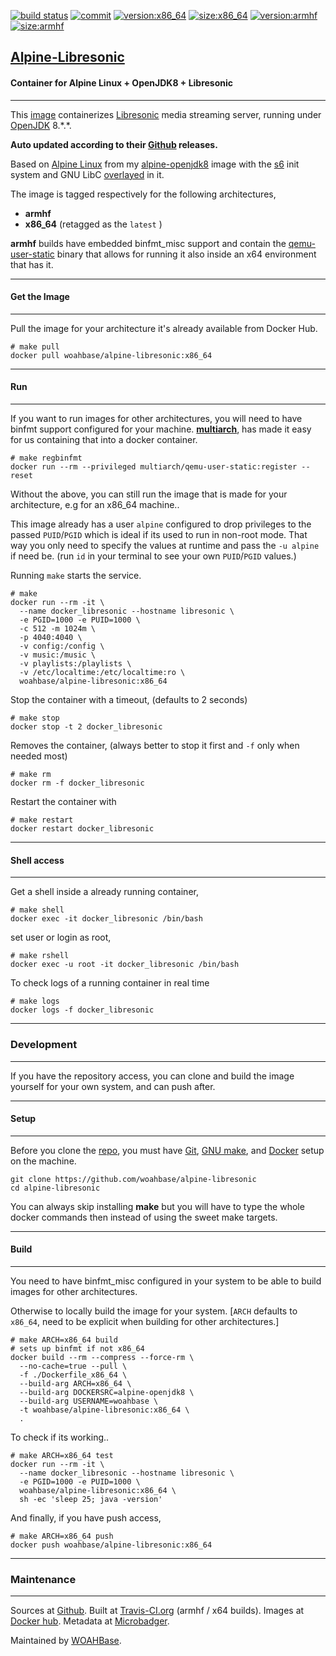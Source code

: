[![build status][251]][232] [![commit][255]][231] [![version:x86_64][256]][235] [![size:x86_64][257]][235] [![version:armhf][258]][236] [![size:armhf][259]][236]

## [Alpine-Libresonic][234]
#### Container for Alpine Linux + OpenJDK8 + Libresonic
---

This [image][233] containerizes [Libresonic][135] media streaming
server, running under [OpenJDK][136] 8.\*.\*.

**Auto updated according to their [Github][137] releases.**

Based on [Alpine Linux][131]  from my [alpine-openjdk8][132] image
with the [s6][133] init system and GNU LibC [overlayed][134] in
it.

The image is tagged respectively for the following architectures,
* **armhf**
* **x86_64** (retagged as the `latest` )

**armhf** builds have embedded binfmt_misc support and contain the
[qemu-user-static][105] binary that allows for running it also inside
an x64 environment that has it.

---
#### Get the Image
---

Pull the image for your architecture it's already available from
Docker Hub.

```
# make pull
docker pull woahbase/alpine-libresonic:x86_64
```

---
#### Run
---

If you want to run images for other architectures, you will need
to have binfmt support configured for your machine. [**multiarch**][104],
has made it easy for us containing that into a docker container.

```
# make regbinfmt
docker run --rm --privileged multiarch/qemu-user-static:register --reset
```

Without the above, you can still run the image that is made for your
architecture, e.g for an x86_64 machine..

This image already has a user `alpine` configured to drop
privileges to the passed `PUID`/`PGID` which is ideal if its used
to run in non-root mode. That way you only need to specify the
values at runtime and pass the `-u alpine` if need be. (run `id`
in your terminal to see your own `PUID`/`PGID` values.)

Running `make` starts the service.

```
# make
docker run --rm -it \
  --name docker_libresonic --hostname libresonic \
  -e PGID=1000 -e PUID=1000 \
  -c 512 -m 1024m \
  -p 4040:4040 \
  -v config:/config \
  -v music:/music \
  -v playlists:/playlists \
  -v /etc/localtime:/etc/localtime:ro \
  woahbase/alpine-libresonic:x86_64
```

Stop the container with a timeout, (defaults to 2 seconds)

```
# make stop
docker stop -t 2 docker_libresonic
```

Removes the container, (always better to stop it first and `-f`
only when needed most)

```
# make rm
docker rm -f docker_libresonic
```

Restart the container with

```
# make restart
docker restart docker_libresonic
```

---
#### Shell access
---

Get a shell inside a already running container,

```
# make shell
docker exec -it docker_libresonic /bin/bash
```

set user or login as root,

```
# make rshell
docker exec -u root -it docker_libresonic /bin/bash
```

To check logs of a running container in real time

```
# make logs
docker logs -f docker_libresonic
```

---
### Development
---

If you have the repository access, you can clone and
build the image yourself for your own system, and can push after.

---
#### Setup
---

Before you clone the [repo][231], you must have [Git][101], [GNU make][102],
and [Docker][103] setup on the machine.

```
git clone https://github.com/woahbase/alpine-libresonic
cd alpine-libresonic
```
You can always skip installing **make** but you will have to
type the whole docker commands then instead of using the sweet
make targets.

---
#### Build
---

You need to have binfmt_misc configured in your system to be able
to build images for other architectures.

Otherwise to locally build the image for your system.
[`ARCH` defaults to `x86_64`, need to be explicit when building
for other architectures.]

```
# make ARCH=x86_64 build
# sets up binfmt if not x86_64
docker build --rm --compress --force-rm \
  --no-cache=true --pull \
  -f ./Dockerfile_x86_64 \
  --build-arg ARCH=x86_64 \
  --build-arg DOCKERSRC=alpine-openjdk8 \
  --build-arg USERNAME=woahbase \
  -t woahbase/alpine-libresonic:x86_64 \
  .
```

To check if its working..

```
# make ARCH=x86_64 test
docker run --rm -it \
  --name docker_libresonic --hostname libresonic \
  -e PGID=1000 -e PUID=1000 \
  woahbase/alpine-libresonic:x86_64 \
  sh -ec 'sleep 25; java -version'
```

And finally, if you have push access,

```
# make ARCH=x86_64 push
docker push woahbase/alpine-libresonic:x86_64
```

---
### Maintenance
---

Sources at [Github][106]. Built at [Travis-CI.org][107] (armhf / x64 builds). Images at [Docker hub][108]. Metadata at [Microbadger][109].

Maintained by [WOAHBase][204].

[101]: https://git-scm.com
[102]: https://www.gnu.org/software/make/
[103]: https://www.docker.com
[104]: https://hub.docker.com/r/multiarch/qemu-user-static/
[105]: https://github.com/multiarch/qemu-user-static/releases/
[106]: https://github.com/
[107]: https://travis-ci.org/
[108]: https://hub.docker.com/
[109]: https://microbadger.com/

[131]: https://alpinelinux.org/
[132]: https://hub.docker.com/r/woahbase/alpine-openjdk8
[133]: https://skarnet.org/software/s6/
[134]: https://github.com/just-containers/s6-overlay
[135]: http://libresonic.org
[136]: http://openjdk.java.net/
[137]: https://github.com/Libresonic/libresonic/releases

[201]: https://github.com/woahbase
[202]: https://travis-ci.org/woahbase/
[203]: https://hub.docker.com/u/woahbase
[204]: https://woahbase.online/

[231]: https://github.com/woahbase/alpine-libresonic
[232]: https://travis-ci.org/woahbase/alpine-libresonic
[233]: https://hub.docker.com/r/woahbase/alpine-libresonic
[234]: https://woahbase.online/#/images/alpine-libresonic
[235]: https://microbadger.com/images/woahbase/alpine-libresonic:x86_64
[236]: https://microbadger.com/images/woahbase/alpine-libresonic:armhf

[251]: https://travis-ci.org/woahbase/alpine-libresonic.svg?branch=master

[255]: https://images.microbadger.com/badges/commit/woahbase/alpine-libresonic.svg

[256]: https://images.microbadger.com/badges/version/woahbase/alpine-libresonic:x86_64.svg
[257]: https://images.microbadger.com/badges/image/woahbase/alpine-libresonic:x86_64.svg

[258]: https://images.microbadger.com/badges/version/woahbase/alpine-libresonic:armhf.svg
[259]: https://images.microbadger.com/badges/image/woahbase/alpine-libresonic:armhf.svg
